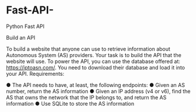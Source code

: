 # Fast-API-
Python Fast API 

Build an API

To build a website that anyone can use to retrieve information about Autonomous
System (AS) providers. Your task is to build the API that the website will use.
To power the API, you can use the database offered at: https://iptoasn.com/. You need to
download their database and load it into your API.
Requirements:

● The API needs to have, at least, the following endpoints:
● Given an AS number, return the AS information
● Given an IP address (v4 or v6), find the AS that owns the network that the IP
belongs to, and return the AS information
● Use SQLite to store the AS information
